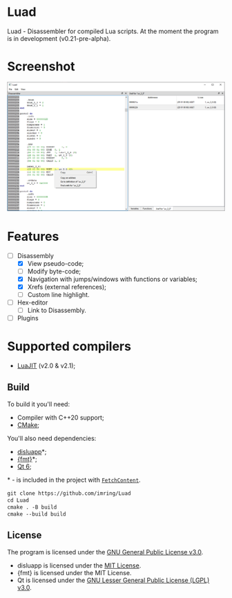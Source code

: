 # Luad

Luad - Disassembler for compiled Lua scripts. At the moment the program is in development (v0.21-pre-alpha).

# Screenshot
![v0.21](./docs/assets/v0.21.png)

# Features

- [ ] Disassembly
    - [x] View pseudo-code;
    - [ ] Modify byte-code;
    - [x] Navigation with jumps/windows with functions or variables;
    - [x] Xrefs (external references);
    - [ ] Custom line highlight.
- [ ] Hex-editor
    - [ ] Link to Disassembly.
- [ ] Plugins

# Supported compilers
- [LuaJIT](https://luajit.org/) (v2.0 & v2.1);

## Build
To build it you'll need:
- Compiler with C++20 support;
- [CMake](https://cmake.org/);

You'll also need dependencies:
- [disluapp](https://github.com/imring/disluapp)*;
- [{fmt}](https://github.com/fmtlib/fmt)*;
- [Qt 6](https://www.qt.io/);

\* - is included in the project with [`FetchContent`](https://cmake.org/cmake/help/latest/module/FetchContent.html).

```shell
git clone https://github.com/imring/Luad
cd Luad
cmake . -B build
cmake --build build
```

## License
The program is licensed under the [GNU General Public License v3.0](LICENSE).
- disluapp is licensed under the [MIT License](https://github.com/imring/disluapp/blob/master/LICENSE).
- {fmt} is licensed under the MIT License.
- Qt is licensed under the [GNU Lesser General Public License (LGPL) v3.0](https://doc.qt.io/qt-6/lgpl.html).
